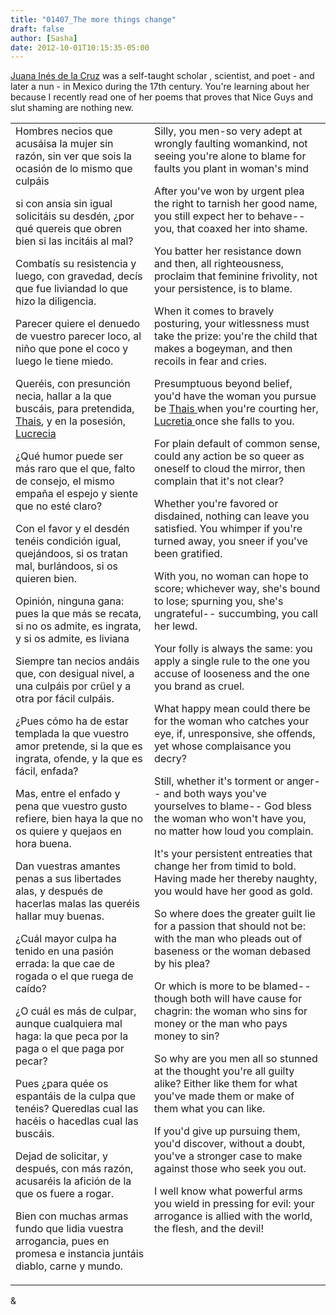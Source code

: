 ```yaml
---
title: "01407_The more things change"
draft: false
author: [Sasha]
date: 2012-10-01T10:15:35-05:00
---
```


[Juana In&eacute;s de la Cruz](http://en.wikipedia.org/wiki/Juana_In%C3%A9s_de_la_Cruz) was a self-taught scholar , scientist, and poet - and later a nun - in Mexico during the 17th century. You're learning about her because I recently read one of her poems that proves that Nice Guys and slut shaming are nothing new.
<table border="0" cellspacing="4" cellpadding="4"><tbody><tr><td valign="top">Hombres necios que acus&aacute;isa
la mujer sin raz&oacute;n,
sin ver que sois la ocasi&oacute;n
de lo mismo que culp&aacute;is


si con ansia sin igual
solicit&aacute;is su desd&eacute;n,
&iquest;por qu&eacute; quereis que obren bien
si las incit&aacute;is al mal?


Combat&iacute;s su resistencia
y luego, con gravedad,
dec&iacute;s que fue liviandad
lo que hizo la diligencia.


Parecer quiere el denuedo
de vuestro parecer loco,
al ni&ntilde;o que pone el coco
y luego le tiene miedo.


Quer&eacute;is, con presunci&oacute;n necia,
hallar a la que busc&aacute;is,
para pretendida, [Thais](http://en.wikipedia.org/wiki/Tha%C3%AFs),
y en la posesi&oacute;n, [Lucrecia](http://en.wikipedia.org/wiki/Lucretia#The_theme_in_literature_and_music)


&iquest;Qu&eacute; humor puede ser m&aacute;s raro
que el que, falto de consejo,
el mismo empa&ntilde;a el espejo
y siente que no est&eacute; claro?


Con el favor y el desd&eacute;n
ten&eacute;is condici&oacute;n igual,
quej&aacute;ndoos, si os tratan mal,
burl&aacute;ndoos, si os quieren bien.


Opini&oacute;n, ninguna gana:
pues la que m&aacute;s se recata,
si no os admite, es ingrata,
y si os admite, es liviana


Siempre tan necios and&aacute;is
que, con desigual nivel,
a una culp&aacute;is por cr&uuml;el
y a otra por f&aacute;cil culp&aacute;is.


&iquest;Pues c&oacute;mo ha de estar templada
la que vuestro amor pretende,
si la que es ingrata, ofende,
y la que es f&aacute;cil, enfada?


Mas, entre el enfado y pena
que vuestro gusto refiere,
bien haya la que no os quiere
y quejaos en hora buena.


Dan vuestras amantes penas
a sus libertades alas,
y despu&eacute;s de hacerlas malas
las quer&eacute;is hallar muy buenas.


&iquest;Cu&aacute;l mayor culpa ha tenido
en una pasi&oacute;n errada:
la que cae de rogada
o el que ruega de ca&iacute;do?


&iquest;O cu&aacute;l es m&aacute;s de culpar,
aunque cualquiera mal haga:
la que peca por la paga
o el que paga por pecar?


Pues &iquest;para qu&eacute;e os espant&aacute;is
de la culpa que ten&eacute;is?
Queredlas cual las hac&eacute;is
o hacedlas cual las busc&aacute;is.


Dejad de solicitar,
y despu&eacute;s, con m&aacute;s raz&oacute;n,
acusar&eacute;is la afici&oacute;n
de la que os fuere a rogar.


Bien con muchas armas fundo
que lidia vuestra arrogancia,
pues en promesa e instancia
junt&aacute;is diablo, carne y mundo.</td>
<td valign="top">Silly, you men-so very adept
at wrongly faulting womankind,
not seeing you're alone to blame
for faults you plant in woman's mind


After you've won by urgent plea
the right to tarnish her good name,
you still expect her to behave--
you, that coaxed her into shame.


You batter her resistance down
and then, all righteousness, proclaim
that feminine frivolity,
not your persistence, is to blame.


When it comes to bravely posturing,
your witlessness must take the prize:
you're the child that makes a bogeyman,
and then recoils in fear and cries.


Presumptuous beyond belief,
you'd have the woman you pursue
be [Thais ](http://en.wikipedia.org/wiki/Tha%C3%AFs)when you're courting her,
[Lucretia ](http://en.wikipedia.org/wiki/Lucretia#The_theme_in_literature_and_music)once she falls to you.


For plain default of common sense,
could any action be so queer
as oneself to cloud the mirror,
then complain that it's not clear?


Whether you're favored or disdained,
nothing can leave you satisfied.
You whimper if you're turned away,
you sneer if you've been gratified.


With you, no woman can hope to score;
whichever way, she's bound to lose;
spurning you, she's ungrateful--
succumbing, you call her lewd.


Your folly is always the same:
you apply a single rule
to the one you accuse of looseness
and the one you brand as cruel.


What happy mean could there be
for the woman who catches your eye,
if, unresponsive, she offends,
yet whose complaisance you decry?


Still, whether it's torment or anger--
and both ways you've yourselves to blame--
God bless the woman who won't have you,
no matter how loud you complain.


It's your persistent entreaties
that change her from timid to bold.
Having made her thereby naughty,
you would have her good as gold.


So where does the greater guilt lie
for a passion that should not be:
with the man who pleads out of baseness
or the woman debased by his plea?


Or which is more to be blamed--
though both will have cause for chagrin:
the woman who sins for money
or the man who pays money to sin?


So why are you men all so stunned
at the thought you're all guilty alike?
Either like them for what you've made them
or make of them what you can like.


If you'd give up pursuing them,
you'd discover, without a doubt,
you've a stronger case to make
against those who seek you out.


I well know what powerful arms
you wield in pressing for evil:
your arrogance is allied
with the world, the flesh, and the devil!</td>
</tr></tbody></table>
& 